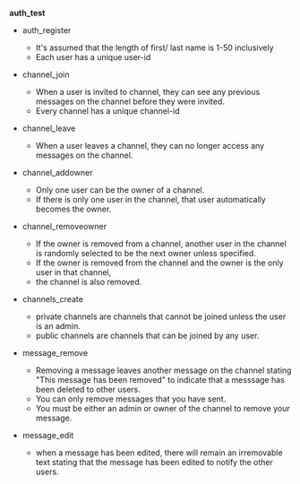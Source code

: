 **auth_test**

* auth_register
	* It's assumed that the length of first/ last name is 1-50 inclusively
	* Each user has a unique user-id

* channel_join
    * When a user is invited to channel, they can see any previous messages on the channel before they were invited.
    * Every channel has a unique channel-id 

* channel_leave
    * When a user leaves a channel, they can no longer access any messages on the channel.

* channel_addowner
    * Only one user can be the owner of a channel.
    * If there is only one user in the channel, that user automatically becomes the owner.
* channel_removeowner
    * If the owner is removed from a channel, another user in the channel is 
    randomly selected to be the next owner unless specified.
    * If the owner is removed from the channel and the owner is the only user in that channel,
    * the channel is also removed.

* channels_create
    * private channels are channels that cannot be joined unless the user is an admin.
    * public channels are channels that can be joined by any user.

* message_remove
    * Removing a message leaves another message on the channel stating "This message has been removed" to indicate
    that a messsage has been deleted to other users.
    * You can only remove messages that you have sent.
    * You must be either an admin or owner of the channel to remove your message.
* message_edit
    * when a message has been edited, there will remain an irremovable text stating that the message has been edited
    to notify the other users.

